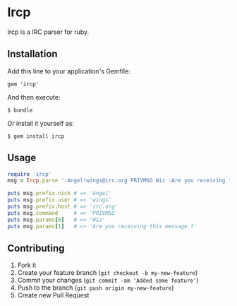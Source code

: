 # Ircp

Ircp is a IRC parser for ruby.

## Installation

Add this line to your application's Gemfile:

    gem 'ircp'

And then execute:

    $ bundle

Or install it yourself as:

    $ gem install ircp

## Usage

```ruby
require 'ircp'
msg = Ircp.parse ':Angel!wings@irc.org PRIVMSG Wiz :Are you receiving this message ?'

puts msg.prefix.nick # => 'Angel'
puts msg.prefix.user # => 'wings'
puts msg.prefix.host # => 'irc.org'
puts msg.command     # => 'PRIVMSG'
puts msg.params[0]   # => 'Wiz'
puts msg.params[1]   # => 'Are you receiving this message ?'
```

## Contributing

1. Fork it
2. Create your feature branch (`git checkout -b my-new-feature`)
3. Commit your changes (`git commit -am 'Added some feature'`)
4. Push to the branch (`git push origin my-new-feature`)
5. Create new Pull Request

